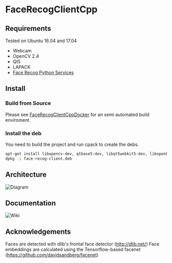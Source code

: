 # FaceRecogClientCpp

## Requirements

Tested on Ubuntu 16.04 and 17.04

* Webcam
* OpenCV 2.4
* Qt5
* LAPACK
* [Face Recog Python Services](https://github.com/firemind/face-recog-server-python)

## Install

### Build from Source

Please see [FaceRecogClientCppDocker]() for an semi automated build enviroment.


### Install the deb

You need to build the project and run cpack to create the debs.

```bash
apt-get install libopencv-dev, qtbase5-dev, libqt5webkit5-dev, libopenblas-dev, liblapack-dev
dpkg -i face-recog-client.deb
```

## Architecture

![Diagram](https://github.com/viruch/FaceRecogClientCpp/raw/master/figures/face_recog_full.png "Architecture")


## Documentation

![Wiki](https://github.com/firemind/facial-recognition-sa-2017/wiki)

## Acknowledgements

Faces are detected with dlib's frontal face detector (http://dlib.net/)
Face embeddings are calculated using the Tensorflow-based facenet (https://github.com/davidsandberg/facenet)
